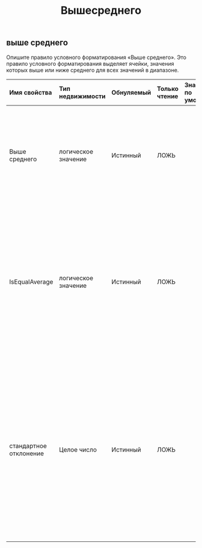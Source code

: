 ﻿---
title: Вышесреднего
second_title: Aspose.Cells Cloud Documen
type: docs
url: /ru/specification/model/aboveaverage/
description: "Aspose.Cells Спецификация модели облака: Выше среднего. Легко обрабатывайте Excel и другие документы электронных таблиц с помощью таких функций, как открытие, создание, редактирование, разделение, слияние, сравнение и преобразование."
weight: 50
---
## **выше среднего**

 Опишите правило условного форматирования «Выше среднего». Это правило условного форматирования выделяет ячейки, значения которых выше или ниже среднего для всех значений в диапазоне.

| Имя свойства| Тип недвижимости| Обнуляемый| Только чтение| Значение по умолчанию| Описание|
|:- |:- |:- |:- |:- |:- |
| Выше среднего| логическое значение| Истинный| ЛОЖЬ||Получите или установите флаг, указывающий, является ли правило правилом «выше среднего». «истина» означает «выше среднего». Значение по умолчанию — правда.|
| IsEqualAverage| логическое значение| Истинный| ЛОЖЬ|| Получите или установите флаг, указывающий, включают ли критерии «выше среднего» и «ниже среднего» само среднее значение или исключают это значение. «истина» указывает на включение среднего значения в критерии. Значение по умолчанию — ложь.|
| стандартное отклонение| Целое число| Истинный| ЛОЖЬ|| Получите или задайте количество стандартных отклонений, которые будут включаться выше или ниже среднего в правиле условного форматирования. Входное значение должно находиться в диапазоне от 0 до 3 (включая 0 и 3). Установка этого значения в 0 означает, что stdDev не установлен. Значение по умолчанию — 0.|

